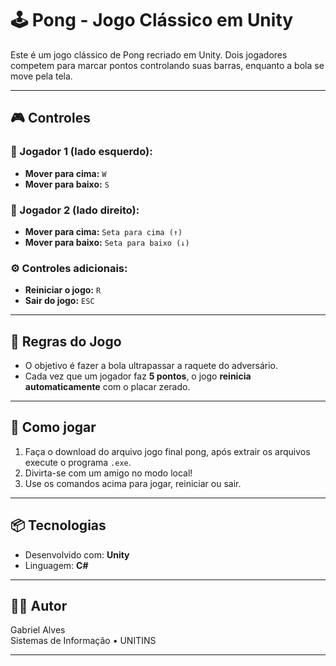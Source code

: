# 🕹️ Pong - Jogo Clássico em Unity

Este é um jogo clássico de Pong recriado em Unity. Dois jogadores competem para marcar pontos controlando suas barras, enquanto a bola se move pela tela.

---

## 🎮 Controles

### 🧍 Jogador 1 (lado esquerdo):
- **Mover para cima:** `W`
- **Mover para baixo:** `S`

### 🧍 Jogador 2 (lado direito):
- **Mover para cima:** `Seta para cima (↑)`
- **Mover para baixo:** `Seta para baixo (↓)`

### ⚙️ Controles adicionais:
- **Reiniciar o jogo:** `R`
- **Sair do jogo:** `ESC`

---

## 🧠 Regras do Jogo

- O objetivo é fazer a bola ultrapassar a raquete do adversário.
- Cada vez que um jogador faz **5 pontos**, o jogo **reinicia automaticamente** com o placar zerado.

---

## 🚀 Como jogar

1. Faça o download do arquivo jogo final pong, após extrair os arquivos execute o programa `.exe`.
2. Divirta-se com um amigo no modo local!
3. Use os comandos acima para jogar, reiniciar ou sair.

---

## 📦 Tecnologias

- Desenvolvido com: **Unity**
- Linguagem: **C#**

---

## 🧑‍💻 Autor

Gabriel Alves  
Sistemas de Informação • UNITINS

---

